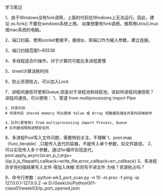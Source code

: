 学习笔记

1、由于Windows没有fork调用，上面的代码在Windows上无法运行。因此，建议 os.fork() 不要在windows系统上用。
如果想要有fork调用，推荐用Unix/Linux或mac系统的电脑。

2、端口扫描，使用socket套接字，接收ip，和端口作为输入参数，建立连接。

3、端口扫描范围1~65536

4、多线程适合IO操作，对于计算的可能比多进程更慢

5、timeit计算消耗时间

6、防止资源抢占，可以加入Lock

7、进程间通信可使用Queue,但是对于进程池和线程池，该如何进程间通信呢？
    进程间通信，可以使用：
    1、管道 from multiprocessing import Pipe

    2、共享内存
    # 共享内存 shared memory 可以使用 Value 或 Array 将数据存储在共享内存映射中

    3、队列(更常用) from multiprocessing import Process, Queue
    # 队列是线程和进程安全的
    

8、多进程Pool写入文件问题，需要特别关注，不理解
    1、pool.map（func,iterable）,只能传入迭代的容器，不能传入单个参数，如文件路径。
    2、可以实现传入多个参数，通过for循环实现迭代，pool.apply_async(scan_p_t,args=((ip,i),js_filepath),callback=write_file,error_callback=err_callback)
    3、多进程 异步将扫描结果写入文件  得加入休眠 否则写不进文件 为啥？资源抢占吗？


9、命令行参数：python wk3_port_scan.py -n 10 -m proc -f ping -ip 127.0.0.1-127.0.0.2 -w D:/GeekUni/Python001-class01/week03/ip_port_opened.json
